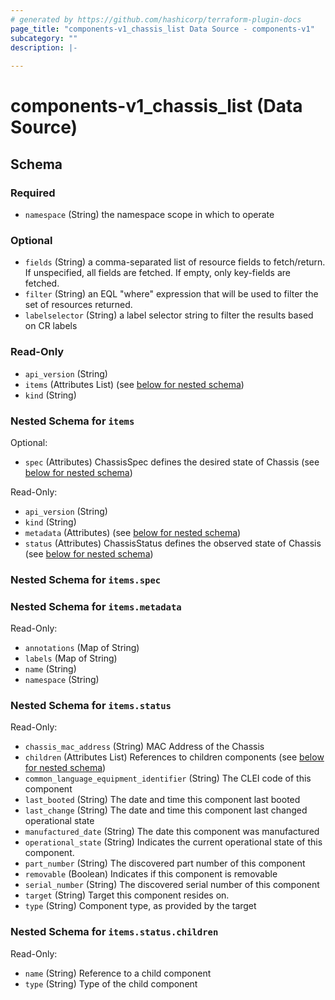 ```yaml
---
# generated by https://github.com/hashicorp/terraform-plugin-docs
page_title: "components-v1_chassis_list Data Source - components-v1"
subcategory: ""
description: |-
  
---
```


# components-v1_chassis_list (Data Source)





<!-- schema generated by tfplugindocs -->
## Schema

### Required

- `namespace` (String) the namespace scope in which to operate

### Optional

- `fields` (String) a comma-separated list of resource fields to fetch/return.  If unspecified, all fields are fetched.  If empty, only key-fields are fetched.
- `filter` (String) an EQL "where" expression that will be used to filter the set of resources returned.
- `labelselector` (String) a label selector string to filter the results based on CR labels

### Read-Only

- `api_version` (String)
- `items` (Attributes List) (see [below for nested schema](#nestedatt--items))
- `kind` (String)

<a id="nestedatt--items"></a>
### Nested Schema for `items`

Optional:

- `spec` (Attributes) ChassisSpec defines the desired state of Chassis (see [below for nested schema](#nestedatt--items--spec))

Read-Only:

- `api_version` (String)
- `kind` (String)
- `metadata` (Attributes) (see [below for nested schema](#nestedatt--items--metadata))
- `status` (Attributes) ChassisStatus defines the observed state of Chassis (see [below for nested schema](#nestedatt--items--status))

<a id="nestedatt--items--spec"></a>
### Nested Schema for `items.spec`


<a id="nestedatt--items--metadata"></a>
### Nested Schema for `items.metadata`

Read-Only:

- `annotations` (Map of String)
- `labels` (Map of String)
- `name` (String)
- `namespace` (String)


<a id="nestedatt--items--status"></a>
### Nested Schema for `items.status`

Read-Only:

- `chassis_mac_address` (String) MAC Address of the Chassis
- `children` (Attributes List) References to children components (see [below for nested schema](#nestedatt--items--status--children))
- `common_language_equipment_identifier` (String) The CLEI code of this component
- `last_booted` (String) The date and time this component last booted
- `last_change` (String) The date and time this component last changed operational state
- `manufactured_date` (String) The date this component was manufactured
- `operational_state` (String) Indicates the current operational state of this component.
- `part_number` (String) The discovered part number of this component
- `removable` (Boolean) Indicates if this component is removable
- `serial_number` (String) The discovered serial number of this component
- `target` (String) Target this component resides on.
- `type` (String) Component type, as provided by the target

<a id="nestedatt--items--status--children"></a>
### Nested Schema for `items.status.children`

Read-Only:

- `name` (String) Reference to a child component
- `type` (String) Type of the child component
